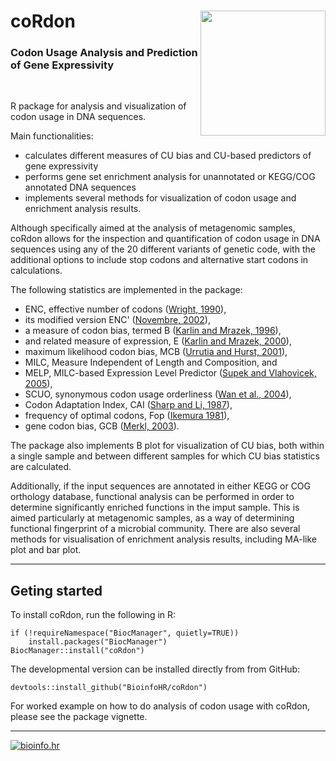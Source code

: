 # coRdon <img src="https://github.com/Bioconductor/BiocStickers/blob/master/coRdon/coRdon.png" align="right" height="200"/>
### Codon Usage Analysis and Prediction of Gene Expressivity
<br>

R package for analysis and visualization of codon usage in DNA sequences.

Main functionalities:
* calculates different measures of CU bias and CU-based predictors 
of gene expressivity
* performs gene set enrichment analysis for unannotated or KEGG/COG 
annotated DNA sequences
* implements several methods for visualization of codon usage 
and enrichment analysis results.

Although specifically aimed at the analysis of metagenomic samples, 
coRdon allows for the inspection and quantification of codon usage 
in DNA sequences using any of the 20 different variants of genetic code,
with the additional options to include stop codons and alternative start 
codons in calculations.  

The following statistics are implemented in the package:

* ENC, effective number of codons 
([Wright, 1990](https://www.ncbi.nlm.nih.gov/pubmed/2110097)),  
* its modified version ENC' 
([Novembre, 2002](https://www.ncbi.nlm.nih.gov/pubmed/12140252)),  
* a measure of codon bias, termed B 
([Karlin and Mrazek, 1996](https://www.ncbi.nlm.nih.gov/pubmed/11489855)),  
* and related measure of expression, E
([Karlin and Mrazek, 2000](https://www.ncbi.nlm.nih.gov/pubmed/10960111)),  
* maximum likelihood codon bias, MCB 
([Urrutia and Hurst, 2001](https://www.ncbi.nlm.nih.gov/pubmed/2110097)),  
* MILC, Measure Independent of Length and Composition, and  
* MELP, MILC-based Expression Level Predictor
([Supek and Vlahovicek, 2005](https://www.ncbi.nlm.nih.gov/pubmed/16029499)),
* SCUO, synonymous codon usage orderliness 
([Wan et al., 2004](https://www.ncbi.nlm.nih.gov/pubmed/15222899)),
* Codon Adaptation Index, CAI
([Sharp and Li, 1987](https://www.ncbi.nlm.nih.gov/pubmed/3547335)),  
* frequency of optimal codons, Fop
([Ikemura 1981](https://www.ncbi.nlm.nih.gov/pubmed/6175758)),  
* gene codon bias, GCB
([Merkl, 2003](http://www.ncbi.nlm.nih.gov/pubmed/14708578)).

The package also implements B plot for visualization of CU bias, 
both within a single sample and between different samples for which 
CU bias statistics are calculated.  

Additionally, if the input sequences are annotated in either KEGG or COG 
orthology database, functional analysis can be performed in order to determine
significantly enriched functions in the imput sample. This is aimed 
particularly at metagenomic samples, as a way of determining 
functional fingerprint of a microbial community.
There are also several methods for visualisation of enrichment analysis results,
including MA-like plot and bar plot.  

***

## Geting started

To install coRdon, run the following in R:
```{r}
if (!requireNamespace("BiocManager", quietly=TRUE))
    install.packages("BiocManager")
BiocManager::install("coRdon")
```

The developmental version can be installed directly from from GitHub: 
```{r}
devtools::install_github("BioinfoHR/coRdon")
```

For worked example on how to do analysis of codon usage with coRdon, 
please see the package vignette.

***

<a href="http://bioinfo.hr/">
<img src="http://bioinfo.hr/wp-content/themes/theme1414/images/logo.png" alt="bioinfo.hr" title="">
</a>
